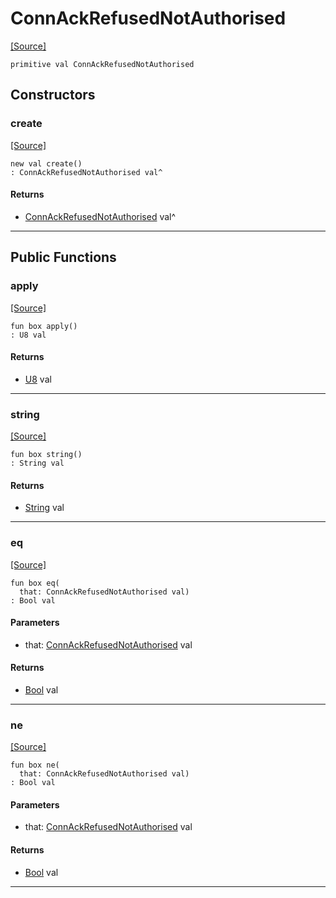 # ConnAckRefusedNotAuthorised
<span class="source-link">[[Source]](src/mqtt-connector/ConnAckCodes.md#L-0-11)</span>
```pony
primitive val ConnAckRefusedNotAuthorised
```

## Constructors

### create
<span class="source-link">[[Source]](src/mqtt-connector/ConnAckCodes.md#L-0-11)</span>


```pony
new val create()
: ConnAckRefusedNotAuthorised val^
```

#### Returns

* [ConnAckRefusedNotAuthorised](mqtt-connector-ConnAckRefusedNotAuthorised.md) val^

---

## Public Functions

### apply
<span class="source-link">[[Source]](src/mqtt-connector/ConnAckCodes.md#L-0-11)</span>


```pony
fun box apply()
: U8 val
```

#### Returns

* [U8](builtin-U8.md) val

---

### string
<span class="source-link">[[Source]](src/mqtt-connector/ConnAckCodes.md#L-0-11)</span>


```pony
fun box string()
: String val
```

#### Returns

* [String](builtin-String.md) val

---

### eq
<span class="source-link">[[Source]](src/mqtt-connector/ConnAckCodes.md#L-0-11)</span>


```pony
fun box eq(
  that: ConnAckRefusedNotAuthorised val)
: Bool val
```
#### Parameters

*   that: [ConnAckRefusedNotAuthorised](mqtt-connector-ConnAckRefusedNotAuthorised.md) val

#### Returns

* [Bool](builtin-Bool.md) val

---

### ne
<span class="source-link">[[Source]](src/mqtt-connector/ConnAckCodes.md#L-0-11)</span>


```pony
fun box ne(
  that: ConnAckRefusedNotAuthorised val)
: Bool val
```
#### Parameters

*   that: [ConnAckRefusedNotAuthorised](mqtt-connector-ConnAckRefusedNotAuthorised.md) val

#### Returns

* [Bool](builtin-Bool.md) val

---


